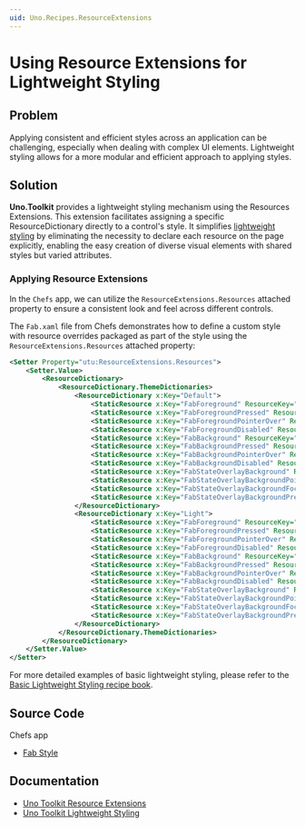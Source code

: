 ```yaml
---
uid: Uno.Recipes.ResourceExtensions
---
```


# Using Resource Extensions for Lightweight Styling

## Problem

Applying consistent and efficient styles across an application can be challenging, especially when dealing with complex UI elements. Lightweight styling allows for a more modular and efficient approach to applying styles.

## Solution

**Uno.Toolkit** provides a lightweight styling mechanism using the Resources Extensions. This extension facilitates assigning a specific ResourceDictionary directly to a control's style. It simplifies [lightweight styling](xref:Toolkit.LightweightStyling) by eliminating the necessity to declare each resource on the page explicitly, enabling the easy creation of diverse visual elements with shared styles but varied attributes.

### Applying Resource Extensions

In the `Chefs` app, we can utilize the `ResourceExtensions.Resources` attached property to ensure a consistent look and feel across different controls.

The `Fab.xaml` file from Chefs demonstrates how to define a custom style with resource overrides packaged as part of the style using the `ResourceExtensions.Resources` attached property:

```xml
<Setter Property="utu:ResourceExtensions.Resources">
    <Setter.Value>
        <ResourceDictionary>
            <ResourceDictionary.ThemeDictionaries>
                <ResourceDictionary x:Key="Default">
                    <StaticResource x:Key="FabForeground" ResourceKey="OnPrimaryBrush" />
                    <StaticResource x:Key="FabForegroundPressed" ResourceKey="OnPrimaryBrush" />
                    <StaticResource x:Key="FabForegroundPointerOver" ResourceKey="OnPrimaryBrush" />
                    <StaticResource x:Key="FabForegroundDisabled" ResourceKey="OnSurfaceDisabledBrush" />
                    <StaticResource x:Key="FabBackground" ResourceKey="PrimaryBrush" />
                    <StaticResource x:Key="FabBackgroundPressed" ResourceKey="PrimaryBrush" />
                    <StaticResource x:Key="FabBackgroundPointerOver" ResourceKey="PrimaryBrush" />
                    <StaticResource x:Key="FabBackgroundDisabled" ResourceKey="SystemControlTransparentBrush" />
                    <StaticResource x:Key="FabStateOverlayBackground" ResourceKey="SystemControlTransparentBrush" />
                    <StaticResource x:Key="FabStateOverlayBackgroundPointerOver" ResourceKey="OnPrimaryHoverBrush" />
                    <StaticResource x:Key="FabStateOverlayBackgroundFocused" ResourceKey="OnPrimaryFocusedBrush" />
                    <StaticResource x:Key="FabStateOverlayBackgroundPressed" ResourceKey="OnPrimaryPressedBrush" />
                </ResourceDictionary>
                <ResourceDictionary x:Key="Light">
                    <StaticResource x:Key="FabForeground" ResourceKey="OnPrimaryBrush" />
                    <StaticResource x:Key="FabForegroundPressed" ResourceKey="OnPrimaryBrush" />
                    <StaticResource x:Key="FabForegroundPointerOver" ResourceKey="OnPrimaryBrush" />
                    <StaticResource x:Key="FabForegroundDisabled" ResourceKey="OnSurfaceDisabledBrush" />
                    <StaticResource x:Key="FabBackground" ResourceKey="PrimaryBrush" />
                    <StaticResource x:Key="FabBackgroundPressed" ResourceKey="PrimaryBrush" />
                    <StaticResource x:Key="FabBackgroundPointerOver" ResourceKey="PrimaryBrush" />
                    <StaticResource x:Key="FabBackgroundDisabled" ResourceKey="SystemControlTransparentBrush" />
                    <StaticResource x:Key="FabStateOverlayBackground" ResourceKey="SystemControlTransparentBrush" />
                    <StaticResource x:Key="FabStateOverlayBackgroundPointerOver" ResourceKey="OnPrimaryHoverBrush" />
                    <StaticResource x:Key="FabStateOverlayBackgroundFocused" ResourceKey="OnPrimaryFocusedBrush" />
                    <StaticResource x:Key="FabStateOverlayBackgroundPressed" ResourceKey="OnPrimaryPressedBrush" />
                </ResourceDictionary>
            </ResourceDictionary.ThemeDictionaries>
        </ResourceDictionary>
    </Setter.Value>
</Setter>
```

For more detailed examples of basic lightweight styling, please refer to the [Basic Lightweight Styling recipe book](xref:Uno.Recipes.LightweightStyling).

## Source Code

Chefs app

- [Fab Style](https://github.com/unoplatform/uno.chefs/blob/139edc9eab65b322e219efb7572583551c40ad32/Chefs/Styles/Button.xaml#L45-L80)

## Documentation

- [Uno Toolkit Resource Extensions](xref:Toolkit.Helpers.ResourceExtensions)
- [Uno Toolkit Lightweight Styling](xref:Toolkit.LightweightStyling)